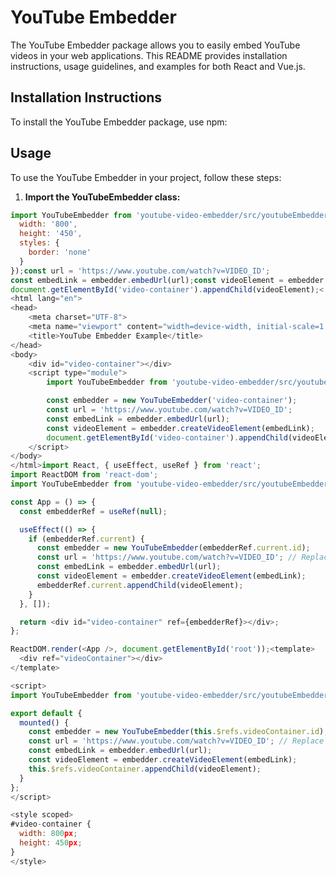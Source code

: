 # YouTube Embedder

The YouTube Embedder package allows you to easily embed YouTube videos in your web applications. This README provides installation instructions, usage guidelines, and examples for both React and Vue.js.

## Installation Instructions

To install the YouTube Embedder package, use npm:

## Usage

To use the YouTube Embedder in your project, follow these steps:

1. **Import the YouTubeEmbedder class:**

```javascript
import YouTubeEmbedder from 'youtube-video-embedder/src/youtubeEmbedder';const embedder = new YouTubeEmbedder('video-container', {
  width: '800',
  height: '450',
  styles: {
    border: 'none'
  }
});const url = 'https://www.youtube.com/watch?v=VIDEO_ID';
const embedLink = embedder.embedUrl(url);const videoElement = embedder.createVideoElement(embedLink);
document.getElementById('video-container').appendChild(videoElement);<!DOCTYPE html>
<html lang="en">
<head>
    <meta charset="UTF-8">
    <meta name="viewport" content="width=device-width, initial-scale=1.0">
    <title>YouTube Embedder Example</title>
</head>
<body>
    <div id="video-container"></div>
    <script type="module">
        import YouTubeEmbedder from 'youtube-video-embedder/src/youtubeEmbedder';

        const embedder = new YouTubeEmbedder('video-container');
        const url = 'https://www.youtube.com/watch?v=VIDEO_ID';
        const embedLink = embedder.embedUrl(url);
        const videoElement = embedder.createVideoElement(embedLink);
        document.getElementById('video-container').appendChild(videoElement);
    </script>
</body>
</html>import React, { useEffect, useRef } from 'react';
import ReactDOM from 'react-dom';
import YouTubeEmbedder from 'youtube-video-embedder/src/youtubeEmbedder';

const App = () => {
  const embedderRef = useRef(null);

  useEffect(() => {
    if (embedderRef.current) {
      const embedder = new YouTubeEmbedder(embedderRef.current.id);
      const url = 'https://www.youtube.com/watch?v=VIDEO_ID'; // Replace VIDEO_ID with an actual video ID
      const embedLink = embedder.embedUrl(url);
      const videoElement = embedder.createVideoElement(embedLink);
      embedderRef.current.appendChild(videoElement);
    }
  }, []);

  return <div id="video-container" ref={embedderRef}></div>;
};

ReactDOM.render(<App />, document.getElementById('root'));<template>
  <div ref="videoContainer"></div>
</template>

<script>
import YouTubeEmbedder from 'youtube-video-embedder/src/youtubeEmbedder';

export default {
  mounted() {
    const embedder = new YouTubeEmbedder(this.$refs.videoContainer.id);
    const url = 'https://www.youtube.com/watch?v=VIDEO_ID'; // Replace VIDEO_ID with an actual video ID
    const embedLink = embedder.embedUrl(url);
    const videoElement = embedder.createVideoElement(embedLink);
    this.$refs.videoContainer.appendChild(videoElement);
  }
};
</script>

<style scoped>
#video-container {
  width: 800px;
  height: 450px;
}
</style>
```

